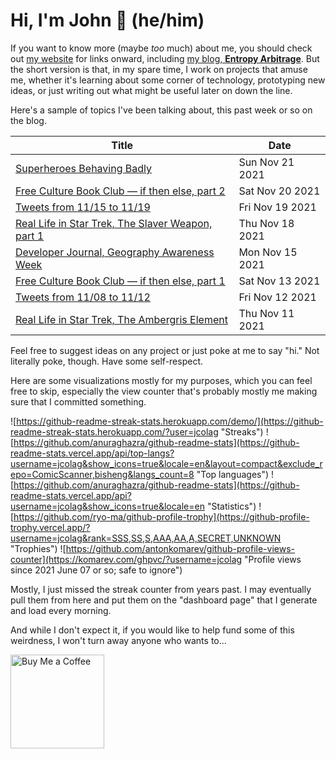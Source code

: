 # Hi, I'm John 👋 (he/him)

If you want to know more (maybe *too* much) about me, you should check out [my website](https://john.colagioia.net/) for links onward, including [my blog, **Entropy Arbitrage**](https://john.colagioia.net/blog).  But the short version is that, in my spare time, I work on projects that amuse me, whether it's learning about some corner of technology, prototyping new ideas, or just writing out what might be useful later on down the line.

Here's a sample of topics I've been talking about, this past week or so on the blog.

|Title|Date|
|-----|-------|
|[Superheroes Behaving Badly](https://john.colagioia.net/blog/2021/11/21/super.html)|Sun Nov 21 2021|
|[Free Culture Book Club — if then else, part 2](https://john.colagioia.net/blog/2021/11/20/else2.html)|Sat Nov 20 2021|
|[Tweets from 11/15 to 11/19](https://john.colagioia.net/blog/media/2021/11/19/week.html)|Fri Nov 19 2021|
|[Real Life in Star Trek, The Slaver Weapon, part 1](https://john.colagioia.net/blog/2021/11/18/slaver.html)|Thu Nov 18 2021|
|[Developer Journal, Geography Awareness Week](https://john.colagioia.net/blog/2021/11/15/geography.html)|Mon Nov 15 2021|
|[Free Culture Book Club — if then else, part 1](https://john.colagioia.net/blog/2021/11/13/else.html)|Sat Nov 13 2021|
|[Tweets from 11/08 to 11/12](https://john.colagioia.net/blog/media/2021/11/12/week.html)|Fri Nov 12 2021|
|[Real Life in Star Trek, The Ambergris Element](https://john.colagioia.net/blog/2021/11/11/ambergris.html)|Thu Nov 11 2021|

Feel free to suggest ideas on any project or just poke at me to say "hi." Not literally poke, though. Have some self-respect.

Here are some visualizations mostly for my purposes, which you can feel free to skip, especially the view counter that's probably mostly me making sure that I committed something.

![https://github-readme-streak-stats.herokuapp.com/demo/](https://github-readme-streak-stats.herokuapp.com/?user=jcolag "Streaks")
![https://github.com/anuraghazra/github-readme-stats](https://github-readme-stats.vercel.app/api/top-langs?username=jcolag&show_icons=true&locale=en&layout=compact&exclude_repo=ComicScanner,bisheng&langs_count=8 "Top languages")
![https://github.com/anuraghazra/github-readme-stats](https://github-readme-stats.vercel.app/api?username=jcolag&show_icons=true&locale=en "Statistics")
![https://github.com/ryo-ma/github-profile-trophy](https://github-profile-trophy.vercel.app/?username=jcolag&rank=SSS,SS,S,AAA,AA,A,SECRET,UNKNOWN "Trophies")
![https://github.com/antonkomarev/github-profile-views-counter](https://komarev.com/ghpvc/?username=jcolag "Profile views since 2021 June 07 or so; safe to ignore")

Mostly, I just missed the streak counter from years past.  I may eventually pull them from here and put them on the "dashboard page" that I generate and load every morning.

And while I don't expect it, if you would like to help fund some of this weirdness, I won't turn away anyone who wants to...

[<img src="https://cdn.buymeacoffee.com/buttons/v2/default-yellow.png" alt="Buy Me a Coffee" width="150px"/>](https://www.buymeacoffee.com/jcolag)
